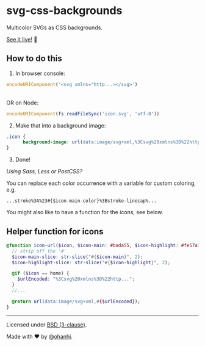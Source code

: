 # svg-css-backgrounds

Multicolor SVGs as CSS backgrounds.

[See it live!](http://ohanhi.github.io/svg-css-backgrounds/) :tada:


## How to do this

1. In browser console:<br>
```js
encodeURIComponent('<svg xmlns="http...></svg>')
```
<br> OR on Node:
```js
encodeURIComponent(fs.readFileSync('icon.svg', 'utf-8'))
```
2. Make that into a background image:
```css
.icon {
      background-image: url(data:image/svg+xml,%3Csvg%20xmlns%3D%22http...);
}
```
3. Done!


_Using Sass, Less or PostCSS?_

You can replace each color occurrence with a variable for custom coloring, e.g.

```
...stroke%3A%23#{$icon-main-color}%3Bstroke-linecap%...
```

You might also like to have a function for the icons, see below.

## Helper function for icons

```scss
@function icon-url($icon, $icon-main: #bada55, $icon-highlight: #fe57a1) {
  // strip off the '#'
  $icon-main-slice: str-slice("#{$icon-main}", 2);
  $icon-highlight-slice: str-slice("#{$icon-highlight}", 2);

  @if ($icon == home) {
    $urlEncoded: "%3Csvg%20xmlns%3D%22http...";
  }
  //...

  @return url(data:image/svg+xml,#{$urlEncoded});
}
```

----

Licensed under [BSD (3-clause)](LICENSE).

Made with ♥ by [@ohanhi](https://twitter.com/ohanhi).
